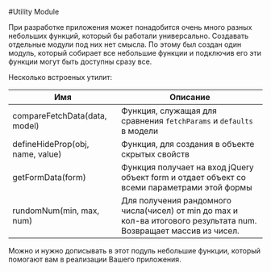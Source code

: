 #Utility Module

При разработке приложения может понадобится очень много разных небольших функций, который бы работали универсально. Создавать отдельные модули под них нет смысла. По этому был создан один модуль, который собирает все небольшие функции и подключив его эти функции могут быть доступны сразу все.

Несколько встроеных утилит:

Имя    | Описание
------------ | -------------
compareFetchData(data, model)      | Функция, служащая для сравнения `fetchParams` и `defaults` в модели
defineHideProp(obj, name, value)      | Функция, для создания в объекте скрытых свойств
getFormData(form)      | Функция получает на вход jQuery объект form и отдает объект со всеми параметрами этой формы
rundomNum(min, max, num)      | Для получения рандомного числа(чисел) от min до max и кол-ва итогового результата num. Возвращает массив из чисел.

Можно и нужно дописывать в этот подуль небольшие функции, который помогают вам в реализации Вашего приложения.